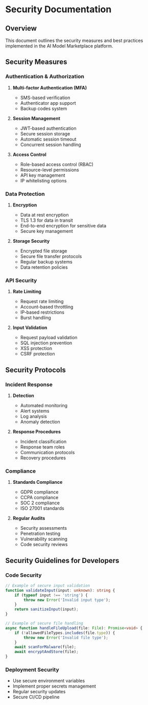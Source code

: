 # Security Documentation

## Overview
This document outlines the security measures and best practices implemented in the AI Model Marketplace platform.

## Security Measures

### Authentication & Authorization
1. **Multi-factor Authentication (MFA)**
   - SMS-based verification
   - Authenticator app support
   - Backup codes system

2. **Session Management**
   - JWT-based authentication
   - Secure session storage
   - Automatic session timeout
   - Concurrent session handling

3. **Access Control**
   - Role-based access control (RBAC)
   - Resource-level permissions
   - API key management
   - IP whitelisting options

### Data Protection

1. **Encryption**
   - Data at rest encryption
   - TLS 1.3 for data in transit
   - End-to-end encryption for sensitive data
   - Secure key management

2. **Storage Security**
   - Encrypted file storage
   - Secure file transfer protocols
   - Regular backup systems
   - Data retention policies

### API Security

1. **Rate Limiting**
   - Request rate limiting
   - Account-based throttling
   - IP-based restrictions
   - Burst handling

2. **Input Validation**
   - Request payload validation
   - SQL injection prevention
   - XSS protection
   - CSRF protection

## Security Protocols

### Incident Response
1. **Detection**
   - Automated monitoring
   - Alert systems
   - Log analysis
   - Anomaly detection

2. **Response Procedures**
   - Incident classification
   - Response team roles
   - Communication protocols
   - Recovery procedures

### Compliance

1. **Standards Compliance**
   - GDPR compliance
   - CCPA compliance
   - SOC 2 compliance
   - ISO 27001 standards

2. **Regular Audits**
   - Security assessments
   - Penetration testing
   - Vulnerability scanning
   - Code security reviews

## Security Guidelines for Developers

### Code Security
```typescript
// Example of secure input validation
function validateInput(input: unknown): string {
    if (typeof input !== 'string') {
        throw new Error('Invalid input type');
    }
    return sanitizeInput(input);
}

// Example of secure file handling
async function handleFileUpload(file: File): Promise<void> {
    if (!allowedFileTypes.includes(file.type)) {
        throw new Error('Invalid file type');
    }
    await scanForMalware(file);
    await encryptAndStore(file);
}
```

### Deployment Security
- Use secure environment variables
- Implement proper secrets management
- Regular security updates
- Secure CI/CD pipeline